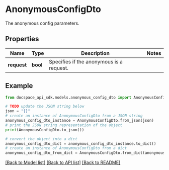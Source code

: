 # AnonymousConfigDto
The anonymous config parameters.

## Properties

Name | Type | Description | Notes
------------ | ------------- | ------------- | -------------
**request** | **bool** | Specifies if the anonymous is a request. | 

## Example

```python
from docspace_api_sdk.models.anonymous_config_dto import AnonymousConfigDto

# TODO update the JSON string below
json = "{}"
# create an instance of AnonymousConfigDto from a JSON string
anonymous_config_dto_instance = AnonymousConfigDto.from_json(json)
# print the JSON string representation of the object
print(AnonymousConfigDto.to_json())

# convert the object into a dict
anonymous_config_dto_dict = anonymous_config_dto_instance.to_dict()
# create an instance of AnonymousConfigDto from a dict
anonymous_config_dto_from_dict = AnonymousConfigDto.from_dict(anonymous_config_dto_dict)
```
[[Back to Model list]](../README.md#documentation-for-models) [[Back to API list]](../README.md#documentation-for-api-endpoints) [[Back to README]](../README.md)


